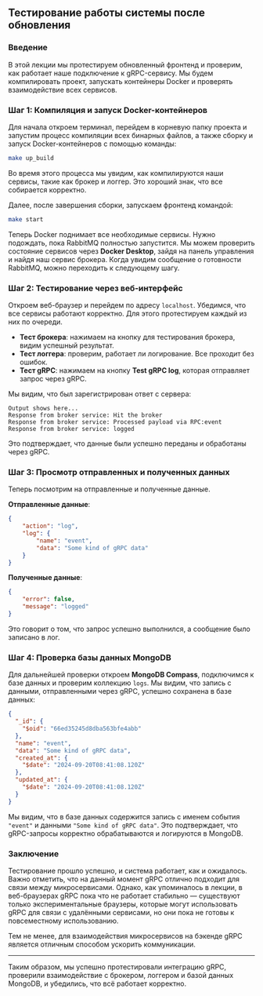 ## Тестирование работы системы после обновления

### Введение
В этой лекции мы протестируем обновленный фронтенд и проверим, как работает наше подключение к gRPC-сервису. Мы будем компилировать проект, запускать контейнеры Docker и проверять взаимодействие всех сервисов.

### Шаг 1: Компиляция и запуск Docker-контейнеров
Для начала откроем терминал, перейдем в корневую папку проекта и запустим процесс компиляции всех бинарных файлов, а также сборку и запуск Docker-контейнеров с помощью команды:

```bash
make up_build
```

Во время этого процесса мы увидим, как компилируются наши сервисы, такие как брокер и логгер. Это хороший знак, что все собирается корректно.

Далее, после завершения сборки, запускаем фронтенд командой:

```bash
make start
```

Теперь Docker поднимает все необходимые сервисы. Нужно подождать, пока RabbitMQ полностью запустится. Мы можем проверить состояние сервисов через **Docker Desktop**, зайдя на панель управления и найдя наш сервис брокера. Когда увидим сообщение о готовности RabbitMQ, можно переходить к следующему шагу.

### Шаг 2: Тестирование через веб-интерфейс
Откроем веб-браузер и перейдем по адресу `localhost`. Убедимся, что все сервисы работают корректно. Для этого протестируем каждый из них по очереди.

- **Тест брокера**: нажимаем на кнопку для тестирования брокера, видим успешный результат.
- **Тест логгера**: проверим, работает ли логирование. Все проходит без ошибок.
- **Тест gRPC**: нажимаем на кнопку **Test gRPC log**, которая отправляет запрос через gRPC.

Мы видим, что был зарегистрирован ответ с сервера:

```
Output shows here...
Response from broker service: Hit the broker
Response from broker service: Processed payload via RPC:event
Response from broker service: logged
```

Это подтверждает, что данные были успешно переданы и обработаны через gRPC.

### Шаг 3: Просмотр отправленных и полученных данных
Теперь посмотрим на отправленные и полученные данные.

**Отправленные данные**:

```json
{
    "action": "log",
    "log": {
        "name": "event",
        "data": "Some kind of gRPC data"
    }
}
```

**Полученные данные**:

```json
{
    "error": false,
    "message": "logged"
}
```

Это говорит о том, что запрос успешно выполнился, а сообщение было записано в лог.

### Шаг 4: Проверка базы данных MongoDB
Для дальнейшей проверки откроем **MongoDB Compass**, подключимся к базе данных и проверим коллекцию `logs`. Мы видим, что запись с данными, отправленными через gRPC, успешно сохранена в базе данных:

```json
{
  "_id": {
    "$oid": "66ed35245d8dba563bfe4abb"
  },
  "name": "event",
  "data": "Some kind of gRPC data",
  "created_at": {
    "$date": "2024-09-20T08:41:08.120Z"
  },
  "updated_at": {
    "$date": "2024-09-20T08:41:08.120Z"
  }
}
```

Мы видим, что в базе данных содержится запись с именем события `"event"` и данными `"Some kind of gRPC data"`. Это подтверждает, что gRPC-запросы корректно обрабатываются и логируются в MongoDB.

### Заключение
Тестирование прошло успешно, и система работает, как и ожидалось. Важно отметить, что на данный момент gRPC отлично подходит для связи между микросервисами. Однако, как упоминалось в лекции, в веб-браузерах gRPC пока что не работает стабильно — существуют только экспериментальные браузеры, которые могут использовать gRPC для связи с удалёнными сервисами, но они пока не готовы к повсеместному использованию. 

Тем не менее, для взаимодействия микросервисов на бэкенде gRPC является отличным способом ускорить коммуникации.

--- 

Таким образом, мы успешно протестировали интеграцию gRPC, проверили взаимодействие с брокером, логгером и базой данных MongoDB, и убедились, что всё работает корректно.